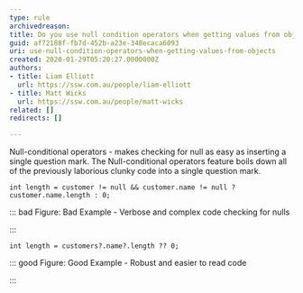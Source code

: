 ```yaml
---
type: rule
archivedreason: 
title: Do you use null condition operators when getting values from objects
guid: af72188f-fb7d-452b-a23e-348ecaca6093
uri: use-null-condition-operators-when-getting-values-from-objects
created: 2020-01-29T05:20:27.0000000Z
authors:
- title: Liam Elliott
  url: https://ssw.com.au/people/liam-elliott
- title: Matt Wicks
  url: https://ssw.com.au/people/matt-wicks
related: []
redirects: []

---
```


Null-conditional operators - makes checking for null as easy as inserting a single question mark. The Null-conditional operators feature boils down all of the previously laborious clunky code into a single question mark.

<!--endintro-->



```
int length = customer != null && customer.name != null ? customer.name.length : 0;
```




::: bad
Figure: Bad Example - Verbose and complex code checking for nulls

:::



```
int length = customers?.name?.length ?? 0;
```




::: good
Figure: Good Example - Robust and easier to read code

:::
